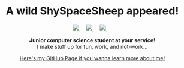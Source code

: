 <h1 align="center"> A wild ShySpaceSheep appeared! </h1>
<p align="center">
  <a href="#"> <img src="https://img.shields.io/badge/YouTube-FF0000?style=for-the-badge&logo=youtube&logoColor=white" > </a> &nbsp;&nbsp;&nbsp;
  <a href="#"> <img src="https://img.shields.io/badge/GitHub%20Pages-222222?style=for-the-badge&logo=GitHub%20Pages&logoColor=white"> </a> &nbsp;&nbsp;&nbsp;
  <a href="#"> <img src="https://img.shields.io/badge/Twitter-1DA1F2?style=for-the-badge&logo=twitter&logoColor=white"> </a> &nbsp;&nbsp;&nbsp;
</p>
  
<p align="center"><b> Junior computer science student at your service! </b><br> I make stuff up for fun, work, and not-work...</p>
<p align="center"><a href="https://shyspacesheep.github.io"> Here's my GitHub Page if you wanna learn more about me! </a></p>


